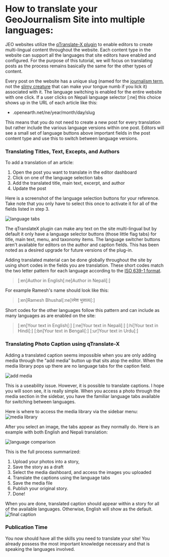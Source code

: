 # How to translate your GeoJournalism Site into multiple languages:

JEO websites utilize the [qTranslate-X plugin](https://qtranslatexteam.wordpress.com) to enable editors to create multi-lingual content throughout the website. Each content type in the website can support all the languages that site editors have enabled and configured. For the purpose of this tutorial, we will focus on translating posts as the process remains basically the same for the other types of content.

Every post on the website has a unique slug  (named for the [journalism term](https://en.wikipedia.org/wiki/Slug_(publishing)), not the [slimy creature](http://ww2.kqed.org/science/2015/02/17/banana-slugs-secret-of-the-slime/) that can make your tongue numb if you lick it) associated with it.  The language switching is enabled for the entire website with one click. If a user clicks on Nepali language selector [:ne] this choice shows up in the URL of each article like this: 

  - .openearth.net/ne/year/month/day/slug

This means that you do not need to create a new post for every translation but rather include the various language versions within one post.  Editors will see a small set of language buttons above important fields in the post content type and use this to switch between language versions.  

### Translating Titles, Text, Excepts, and Authors
To add a translation of an article: 
1.	Open the post you want to translate in the editor dashboard
2.	Click on one of the language selection tabs 
3.	Add the translated title, main text, excerpt, and author
4.	Update the post 

Here is a screenshot of the language selection buttons for your reference. Take note that you only have to select this once to activate it for all of the fields listed in step 3. 

![language tabs](http://earthjournalism.net/images/language-tabs.png)

The qTranslateX plugin can make any text on the site multi-lingual but by default it only have a language selector buttons (those little flag tabs) for title, main text, menu, and taxonomy items.  The language switcher buttons aren't available for editors on the author and caption fields. This has been noted as a desired upgrade for future versions of the plug-in.

Adding translated material can be done globally throughout the site by using short codes in the fields you are translation. These short codes match the two letter pattern for each language according to the [ISO 639-1 format](https://en.wikipedia.org/wiki/List_of_ISO_639-1_codes). 

>[:en]Author in English[:ne]Author in Nepali[:]

For example Ramesh's name should look like this: 
>[:en]Ramesh Bhushal[:ne]रमेश भुसालi[:]

Short codes for the other languages follow this pattern and can include as many languages as are enabled on the site: 
 
>[:en]Your text in English[:]
>[:ne]Your text in Nepali[:]
>[:hi]Your text in Hindi[:]
>[:bn]Your text in Bengali[:]
>[:ur]Your text in Urdu[:]

### Translating Photo Caption using qTranslate-X
Adding a translated caption seems impossible when you are only adding media through the "add media” button up that sits atop the editor.  When the media library pops up there are no language tabs for the caption field. 

![add media](http://earthjournalism.net/images/add-media-modal.png)

This is a useability issue. However, it is possible to translate captions. I hope you will soon see, it is really simple.  When you access a photo through the media section in the sidebar, you have the familiar language tabs available for switching between languages. 

Here is where to access the media library via the sidebar menu: 
![media library](http://earthjournalism.net/images/media-library-location.png)

After you select an image, the tabs appear as they normally do. Here is an example with both English and Nepali translation:

![language comparison](http://earthjournalism.net/images/language-comparison.png)

This is the full process summarized:

1.	Upload your photos into a story,
2.	Save the story as a draft
3.	Select the media dashboard, and access the images you uploaded
4.	Translate the captions  using the language tabs
5.	Save the media file
6.	Publish your original story.
7.	Done!

When you are done, translated caption should appear within a story for all of the available languages. Otherwise, English will show as the default. 
![final caption](http://earthjournalism.net/images/caption.png)

### Publication Time
You now should have all the skills you need to translate your site! You already possess the most important knowledge necessary and that is speaking the languages involved. 

